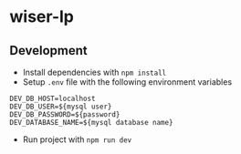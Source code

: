 # wiser-lp

## Development

- Install dependencies with `npm install`
- Setup `.env` file with the following environment variables

```
DEV_DB_HOST=localhost
DEV_DB_USER=${mysql user}
DEV_DB_PASSWORD=${password}
DEV_DATABASE_NAME=${mysql database name}

```

- Run project with `npm run dev`

